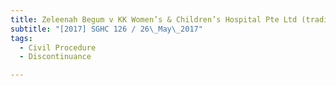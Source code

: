 ```yaml
---
title: Zeleenah Begum v KK Women’s & Children’s Hospital Pte Ltd (trading as KK Women’s & 
subtitle: "[2017] SGHC 126 / 26\_May\_2017"
tags:
  - Civil Procedure
  - Discontinuance

---
```


